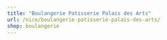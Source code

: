 ```yaml
---
title: "Boulangerie Patisserie Palais des Arts"
url: /nice/boulangerie-patisserie-palais-des-arts/
shop: boulangerie
---
```


